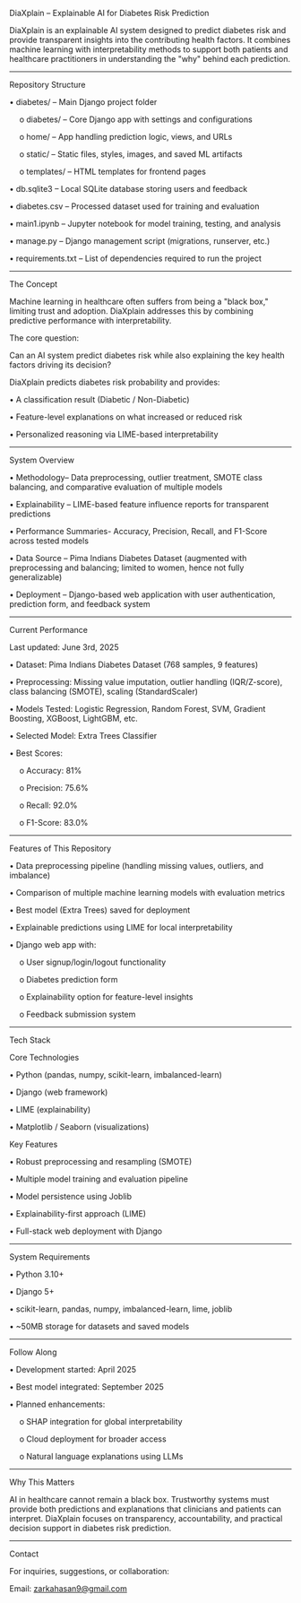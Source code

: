DiaXplain – Explainable AI for Diabetes Risk Prediction

DiaXplain is an explainable AI system designed to predict diabetes risk and provide transparent insights into the contributing health factors. It combines machine learning with interpretability methods to support both patients and healthcare practitioners in understanding the "why" behind each prediction.
________________________________________
Repository Structure

•	diabetes/ – Main Django project folder

  &emsp; o	diabetes/ – Core Django app with settings and configurations
 
  &emsp; o	home/ – App handling prediction logic, views, and URLs
 
  &emsp; o	static/ – Static files, styles, images, and saved ML artifacts
 
  &emsp; o	templates/ – HTML templates for frontend pages

•	db.sqlite3 – Local SQLite database storing users and feedback

•	diabetes.csv – Processed dataset used for training and evaluation

•	main1.ipynb – Jupyter notebook for model training, testing, and analysis

•	manage.py – Django management script (migrations, runserver, etc.)

•	requirements.txt – List of dependencies required to run the project

____________________________________________________________________________________

The Concept

Machine learning in healthcare often suffers from being a "black box," limiting trust and adoption. DiaXplain addresses this by combining predictive performance with interpretability.

The core question:

Can an AI system predict diabetes risk while also explaining the key health factors driving its decision?

DiaXplain predicts diabetes risk probability and provides:

•	A classification result (Diabetic / Non-Diabetic)

•	Feature-level explanations on what increased or reduced risk

•	Personalized reasoning via LIME-based interpretability
________________________________________

System Overview

•	Methodology– Data preprocessing, outlier treatment, SMOTE class balancing, and comparative evaluation of multiple models

•	Explainability – LIME-based feature influence reports for transparent predictions

•	Performance Summaries- Accuracy, Precision, Recall, and F1-Score across tested models

•  Data Source – Pima Indians Diabetes Dataset (augmented with preprocessing and balancing; limited to women, hence not fully generalizable)

•  Deployment – Django-based web application with user authentication, prediction form, and feedback system
________________________________________

Current Performance

Last updated: June 3rd, 2025

•	Dataset: Pima Indians Diabetes Dataset (768 samples, 9 features)

•	Preprocessing: Missing value imputation, outlier handling (IQR/Z-score), class balancing (SMOTE), scaling (StandardScaler)

•	Models Tested: Logistic Regression, Random Forest, SVM, Gradient Boosting, XGBoost, LightGBM, etc.

•	Selected Model: Extra Trees Classifier

•	Best Scores:

&emsp;  o	Accuracy: 81%

&emsp;  o	Precision: 75.6%

 &emsp; o	Recall: 92.0%

 &emsp; o	F1-Score: 83.0%
________________________________________

Features of This Repository

•	Data preprocessing pipeline (handling missing values, outliers, and imbalance)

•	Comparison of multiple machine learning models with evaluation metrics

•	Best model (Extra Trees) saved for deployment

•	Explainable predictions using LIME for local interpretability

•	Django web app with:

 &emsp; o	User signup/login/logout functionality

 &emsp; o	Diabetes prediction form

 &emsp; o	Explainability option for feature-level insights

 &emsp; o	Feedback submission system
________________________________________

Tech Stack

Core Technologies

•	Python (pandas, numpy, scikit-learn, imbalanced-learn)

•	Django (web framework)

•	LIME (explainability)

•	Matplotlib / Seaborn (visualizations)

Key Features

•	Robust preprocessing and resampling (SMOTE)

•	Multiple model training and evaluation pipeline

•	Model persistence using Joblib

•	Explainability-first approach (LIME)

•	Full-stack web deployment with Django
________________________________________

System Requirements

•	Python 3.10+

•	Django 5+

•	scikit-learn, pandas, numpy, imbalanced-learn, lime, joblib

•	~50MB storage for datasets and saved models
________________________________________

Follow Along

•	Development started: April 2025

•	Best model integrated: September 2025

•	Planned enhancements:

 &emsp; o	SHAP integration for global interpretability

&emsp;  o	Cloud deployment for broader access

&emsp;  o	Natural language explanations using LLMs
________________________________________

Why This Matters

AI in healthcare cannot remain a black box. Trustworthy systems must provide both predictions and explanations that clinicians and patients can interpret. DiaXplain focuses on transparency, accountability, and practical decision support in diabetes risk prediction.
________________________________________

Contact

For inquiries, suggestions, or collaboration:

Email: zarkahasan9@gmail.com
